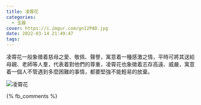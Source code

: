 ```yaml
---
title: 凌霄花
categories:
  - 玉器
cover: https://i.imgur.com/gn12PAD.jpg
date: 2022-03-14 21:49:47
tags:
---
```


凌霄花一般象徵着慈母之愛、敬佩、聲譽，寓意着一種感激之情，平時可將其送給母親、老師等人羣，代表着對他們的尊重，凌霄花也象徵着志存高遠、威嚴，寓意着一個人不管遇到多麼困難的事情，都要堅強不能輕易的放棄。

![凌霄花](https://i.imgur.com/gn12PAD.jpg)

{% fb_comments %}
